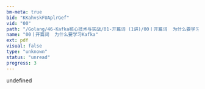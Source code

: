 ```yaml
---
bm-meta: true
bid: "KKahvskFUAplrGef"
vid: "00"
path: "/Golang/46-Kafka核心技术与实战/01-开篇词 (1讲)/00丨开篇词  为什么要学习Kafka.pdf"
name: "00丨开篇词  为什么要学习Kafka"
ext: pdf
visual: false
type: "unknown"
status: "unread"
progress: 3
---
```

undefined